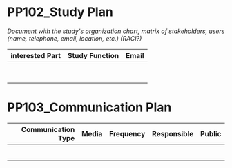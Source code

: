 # PP102_Study Plan
_Document with the study's organization chart, matrix of stakeholders, users (name, telephone, email, location, etc.) (RACI?)_

| interested Part | Study Function   | Email  |
| ---:| ---: | ---: |
|  |  |  | 
|  |  |  | 
|  |  |  | 
|  |  |  | 
|  |  |  | 
|  |  |  | 
|  |  |  | 
|  |  |  | 

 # PP103_Communication Plan
 
| Communication Type | Media   | Frequency  | Responsible | Public |
| ---:| ---: | ---: | ---: | ---: |
|  |  |  |  | | 
|  |  |  |  | |
|  |  |  |  | | 
|  |  |  |  | |
|  |  |  |  | | 
|  |  |  |  | |
